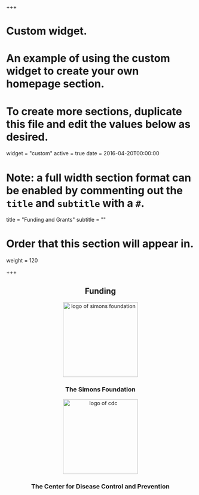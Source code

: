 +++
# Custom widget.
# An example of using the custom widget to create your own homepage section.
# To create more sections, duplicate this file and edit the values below as desired.
widget = "custom"
active = true
date = 2016-04-20T00:00:00

# Note: a full width section format can be enabled by commenting out the `title` and `subtitle` with a `#`.
title = "Funding and Grants"
subtitle = ""

# Order that this section will appear in.
weight = 120

+++
<div align="center">
<h2 align="center">Funding</h2>

<img src="simons-logo.png" alt="logo of simons foundation" width="200px"/>
<h3 align="center">The Simons Foundation</h3>

<img src="cdc-logo.png" alt="logo of cdc" width="200px"/>
<h3 align="center">The Center for Disease Control and Prevention</h3>
</div>